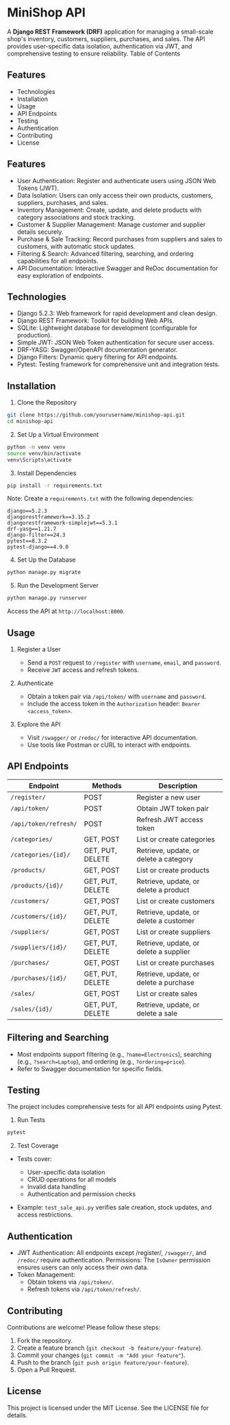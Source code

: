 # MiniShop API

A **Django REST Framework (DRF)** application for managing a small-scale shop's inventory, customers, suppliers, purchases, and sales. The API provides user-specific data isolation, authentication via JWT, and comprehensive testing to ensure reliability.
Table of Contents

## Features

- Technologies
- Installation
- Usage
- API Endpoints
- Testing
- Authentication
- Contributing
- License

## Features

- User Authentication: Register and authenticate users using JSON Web Tokens (JWT).
- Data Isolation: Users can only access their own products, customers, suppliers, purchases, and sales.
- Inventory Management: Create, update, and delete products with category associations and stock tracking.
- Customer & Supplier Management: Manage customer and supplier details securely.
- Purchase & Sale Tracking: Record purchases from suppliers and sales to customers, with automatic stock updates.
- Filtering & Search: Advanced filtering, searching, and ordering capabilities for all endpoints.
- API Documentation: Interactive Swagger and ReDoc documentation for easy exploration of endpoints.

## Technologies

- Django 5.2.3: Web framework for rapid development and clean design.
- Django REST Framework: Toolkit for building Web APIs.
- SQLite: Lightweight database for development (configurable for production).
- Simple JWT: JSON Web Token authentication for secure user access.
- DRF-YASG: Swagger/OpenAPI documentation generator.
- Django Filters: Dynamic query filtering for API endpoints.
- Pytest: Testing framework for comprehensive unit and integration tests.

## Installation

1. Clone the Repository

```bash
git clone https://github.com/yourusername/minishop-api.git
cd minishop-api
```

2. Set Up a Virtual Environment

```bash
python -m venv venv
source venv/bin/activate
venv\Scripts\activate
```

3. Install Dependencies

```bash
pip install -r requirements.txt
```

Note: Create a `requirements.txt` with the following dependencies:

```plain
django==5.2.3
djangorestframework==3.15.2
djangorestframework-simplejwt==5.3.1
drf-yasg==1.21.7
django-filter==24.3
pytest==8.3.2
pytest-django==4.9.0
```

4. Set Up the Database

```bash
python manage.py migrate
```

5. Run the Development Server

```bash
python manage.py runserver
```

Access the API at `http://localhost:8000`.

## Usage

1. Register a User

   - Send a `POST` request to `/register` with `username`, `email`, and `password`.
   - Receive `JWT` access and refresh tokens.

2. Authenticate

   - Obtain a token pair via `/api/token/` with `username` and `password`.
   - Include the access token in the `Authorization` header: `Bearer <access_token>`.

3. Explore the API

   - Visit `/swagger/` or `/redoc/` for interactive API documentation.
   - Use tools like Postman or cURL to interact with endpoints.

## API Endpoints

| Endpoint              | Methods          | Description                            |
| --------------------- | ---------------- | -------------------------------------- |
| `/register/`          | POST             | Register a new user                    |
| `/api/token/`         | POST             | Obtain JWT token pair                  |
| `/api/token/refresh/` | POST             | Refresh JWT access token               |
| `/categories/`        | GET, POST        | List or create categories              |
| `/categories/{id}/`   | GET, PUT, DELETE | Retrieve, update, or delete a category |
| `/products/`          | GET, POST        | List or create products                |
| `/products/{id}/`     | GET, PUT, DELETE | Retrieve, update, or delete a product  |
| `/customers/`         | GET, POST        | List or create customers               |
| `/customers/{id}/`    | GET, PUT, DELETE | Retrieve, update, or delete a customer |
| `/suppliers/`         | GET, POST        | List or create suppliers               |
| `/suppliers/{id}/`    | GET, PUT, DELETE | Retrieve, update, or delete a supplier |
| `/purchases/`         | GET, POST        | List or create purchases               |
| `/purchases/{id}/`    | GET, PUT, DELETE | Retrieve, update, or delete a purchase |
| `/sales/`             | GET, POST        | List or create sales                   |
| `/sales/{id}/`        | GET, PUT, DELETE | Retrieve, update, or delete a sale     |

## Filtering and Searching

- Most endpoints support filtering (e.g., `?name=Electronics`), searching (e.g., `?search=Laptop`), and ordering (e.g., `?ordering=price`).
- Refer to Swagger documentation for specific fields.

## Testing

The project includes comprehensive tests for all API endpoints using Pytest.

1. Run Tests

```bash
pytest
```

2. Test Coverage

- Tests cover:

  - User-specific data isolation
  - CRUD operations for all models
  - Invalid data handling
  - Authentication and permission checks

- Example: `test_sale_api.py` verifies sale creation, stock updates, and access restrictions.

## Authentication

- JWT Authentication: All endpoints except /register/, `/swagger/`, and `/redoc/` require authentication.
  Permissions: The `IsOwner` permission ensures users can only access their own data.
- Token Management:
  - Obtain tokens via `/api/token/`.
  - Refresh tokens via `/api/token/refresh/`.

## Contributing

Contributions are welcome! Please follow these steps:

1. Fork the repository.
2. Create a feature branch (`git checkout -b feature/your-feature`).
3. Commit your changes (`git commit -m "Add your feature"`).
4. Push to the branch (`git push origin feature/your-feature`).
5. Open a Pull Request.

## License

This project is licensed under the MIT License. See the LICENSE file for details.
